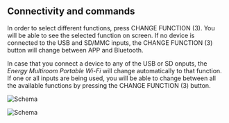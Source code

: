 ## Connectivity and commands

In order to select different functions, press CHANGE FUNCTION (3). You will be able to see the selected function on screen. If no device is connected to the USB and SD/MMC inputs, the CHANGE FUNCTION (3) button will change between APP and Bluetooth.

In case that you connect a device to any of the USB or SD onputs, the *Energy Multiroom Portable Wi-Fi* will change automatically to that function. If one or all inputs are being used, you will be able to change between all the available functions by pressing the CHANGE FUNCTION (3) button.  

![Schema](http://static.energysistem.com/images/manuals/42686/5722312bc58f5.jpg)

![Schema](http://static.energysistem.com/images/manuals/42686/5722311dc0f88.jpg)
